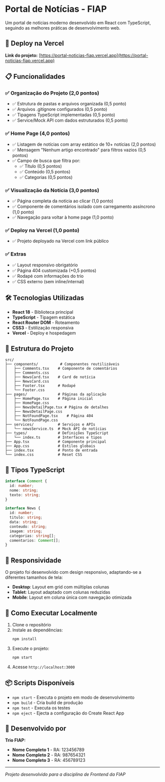 # Portal de Notícias - FIAP

Um portal de notícias moderno desenvolvido em React com TypeScript, seguindo as melhores práticas de desenvolvimento web.

## 🚀 Deploy na Vercel

**Link do projeto:** [https://portal-noticias-fiap.vercel.app](https://portal-noticias-fiap.vercel.app)

## 📋 Funcionalidades

### ✅ Organização do Projeto (2,0 pontos)
- ✅ Estrutura de pastas e arquivos organizada (0,5 ponto)
- ✅ Arquivos .gitignore configurados (0,5 ponto)
- ✅ Tipagens TypeScript implementadas (0,5 ponto)
- ✅ Service/Mock API com dados estruturados (0,5 ponto)

### ✅ Home Page (4,0 pontos)
- ✅ Listagem de notícias com array estático de 10+ notícias (2,0 pontos)
- ✅ Mensagem "Nenhum artigo encontrado" para filtros vazios (0,5 pontos)
- ✅ Campo de busca que filtra por:
  - ✅ Título (0,5 pontos)
  - ✅ Conteúdo (0,5 pontos)
  - ✅ Categorias (0,5 pontos)

### ✅ Visualização da Notícia (3,0 pontos)
- ✅ Página completa da notícia ao clicar (1,0 ponto)
- ✅ Componente de comentários isolado com carregamento assíncrono (1,0 ponto)
- ✅ Navegação para voltar à home page (1,0 ponto)

### ✅ Deploy na Vercel (1,0 ponto)
- ✅ Projeto deployado na Vercel com link público

### ✅ Extras
- ✅ Layout responsivo obrigatório
- ✅ Página 404 customizada (+0,5 pontos)
- ✅ Rodapé com informações do trio
- ✅ CSS externo (sem inline/internal)

## 🛠️ Tecnologias Utilizadas

- **React 18** - Biblioteca principal
- **TypeScript** - Tipagem estática
- **React Router DOM** - Roteamento
- **CSS3** - Estilização responsiva
- **Vercel** - Deploy e hospedagem

## 📁 Estrutura do Projeto

```
src/
├── components/          # Componentes reutilizáveis
│   ├── Comments.tsx    # Componente de comentários
│   ├── Comments.css
│   ├── NewsCard.tsx    # Card de notícia
│   ├── NewsCard.css
│   ├── Footer.tsx      # Rodapé
│   └── Footer.css
├── pages/              # Páginas da aplicação
│   ├── HomePage.tsx    # Página inicial
│   ├── HomePage.css
│   ├── NewsDetailPage.tsx # Página de detalhes
│   ├── NewsDetailPage.css
│   ├── NotFoundPage.tsx    # Página 404
│   └── NotFoundPage.css
├── services/           # Serviços e APIs
│   └── newsService.ts  # Mock API de notícias
├── types/              # Definições TypeScript
│   └── index.ts        # Interfaces e tipos
├── App.tsx             # Componente principal
├── App.css             # Estilos globais
├── index.tsx           # Ponto de entrada
└── index.css           # Reset CSS
```

## 🎯 Tipos TypeScript

```typescript
interface Comment {
  id: number;
  nome: string;
  texto: string;
}

interface News {
  id: number;
  titulo: string;
  data: string;
  conteudo: string;
  imagem: string;
  categorias: string[];
  comentarios: Comment[];
}
```

## 📱 Responsividade

O projeto foi desenvolvido com design responsivo, adaptando-se a diferentes tamanhos de tela:

- **Desktop**: Layout em grid com múltiplas colunas
- **Tablet**: Layout adaptado com colunas reduzidas
- **Mobile**: Layout em coluna única com navegação otimizada

## 🚀 Como Executar Localmente

1. Clone o repositório
2. Instale as dependências:
   ```bash
   npm install
   ```
3. Execute o projeto:
   ```bash
   npm start
   ```
4. Acesse `http://localhost:3000`

## 📦 Scripts Disponíveis

- `npm start` - Executa o projeto em modo de desenvolvimento
- `npm build` - Cria build de produção
- `npm test` - Executa os testes
- `npm eject` - Ejecta a configuração do Create React App

## 👥 Desenvolvido por

**Trio FIAP:**
- **Nome Completo 1** - RA: 123456789
- **Nome Completo 2** - RA: 987654321  
- **Nome Completo 3** - RA: 456789123

---

*Projeto desenvolvido para a disciplina de Frontend da FIAP*
